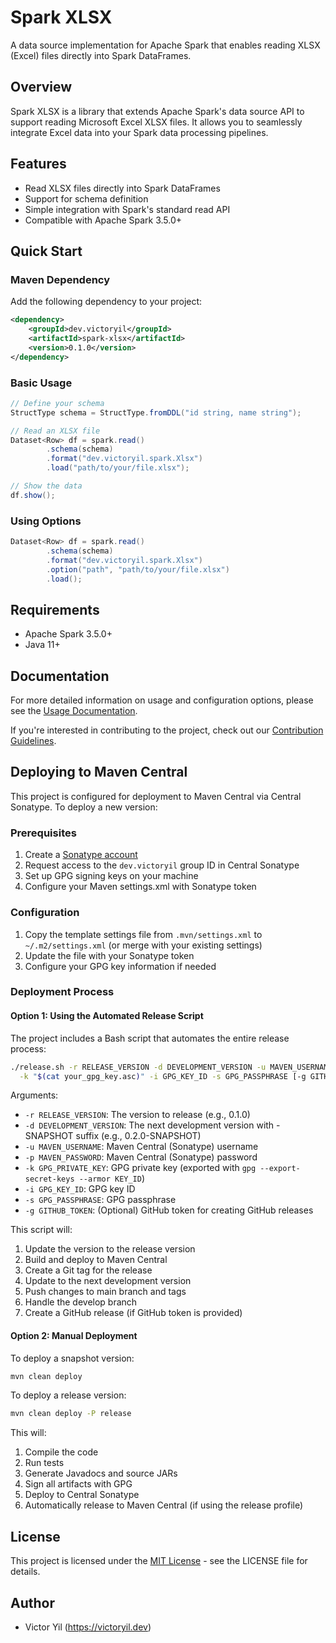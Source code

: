 # Spark XLSX

A data source implementation for Apache Spark that enables reading XLSX (Excel) files directly into Spark DataFrames.

## Overview

Spark XLSX is a library that extends Apache Spark's data source API to support reading Microsoft Excel XLSX files. It allows you to seamlessly integrate Excel data into your Spark data processing pipelines.

## Features

- Read XLSX files directly into Spark DataFrames
- Support for schema definition
- Simple integration with Spark's standard read API
- Compatible with Apache Spark 3.5.0+

## Quick Start

### Maven Dependency

Add the following dependency to your project:

```xml
<dependency>
    <groupId>dev.victoryil</groupId>
    <artifactId>spark-xlsx</artifactId>
    <version>0.1.0</version>
</dependency>
```

### Basic Usage

```java
// Define your schema
StructType schema = StructType.fromDDL("id string, name string");

// Read an XLSX file
Dataset<Row> df = spark.read()
        .schema(schema)
        .format("dev.victoryil.spark.Xlsx")
        .load("path/to/your/file.xlsx");

// Show the data
df.show();
```

### Using Options

```java
Dataset<Row> df = spark.read()
        .schema(schema)
        .format("dev.victoryil.spark.Xlsx")
        .option("path", "path/to/your/file.xlsx")
        .load();
```

## Requirements

- Apache Spark 3.5.0+
- Java 11+

## Documentation

For more detailed information on usage and configuration options, please see the [Usage Documentation](USAGE.md).

If you're interested in contributing to the project, check out our [Contribution Guidelines](CONTRIBUTING.md).

## Deploying to Maven Central

This project is configured for deployment to Maven Central via Central Sonatype. To deploy a new version:

### Prerequisites

1. Create a [Sonatype account](https://central.sonatype.org/)
2. Request access to the `dev.victoryil` group ID in Central Sonatype
3. Set up GPG signing keys on your machine
4. Configure your Maven settings.xml with Sonatype token

### Configuration

1. Copy the template settings file from `.mvn/settings.xml` to `~/.m2/settings.xml` (or merge with your existing settings)
2. Update the file with your Sonatype token
3. Configure your GPG key information if needed

### Deployment Process

#### Option 1: Using the Automated Release Script

The project includes a Bash script that automates the entire release process:

```bash
./release.sh -r RELEASE_VERSION -d DEVELOPMENT_VERSION -u MAVEN_USERNAME -p MAVEN_PASSWORD \
  -k "$(cat your_gpg_key.asc)" -i GPG_KEY_ID -s GPG_PASSPHRASE [-g GITHUB_TOKEN]
```

Arguments:
- `-r RELEASE_VERSION`: The version to release (e.g., 0.1.0)
- `-d DEVELOPMENT_VERSION`: The next development version with -SNAPSHOT suffix (e.g., 0.2.0-SNAPSHOT)
- `-u MAVEN_USERNAME`: Maven Central (Sonatype) username
- `-p MAVEN_PASSWORD`: Maven Central (Sonatype) password
- `-k GPG_PRIVATE_KEY`: GPG private key (exported with `gpg --export-secret-keys --armor KEY_ID`)
- `-i GPG_KEY_ID`: GPG key ID
- `-s GPG_PASSPHRASE`: GPG passphrase
- `-g GITHUB_TOKEN`: (Optional) GitHub token for creating GitHub releases

This script will:
1. Update the version to the release version
2. Build and deploy to Maven Central
3. Create a Git tag for the release
4. Update to the next development version
5. Push changes to main branch and tags
6. Handle the develop branch
7. Create a GitHub release (if GitHub token is provided)

#### Option 2: Manual Deployment

To deploy a snapshot version:

```bash
mvn clean deploy
```

To deploy a release version:

```bash
mvn clean deploy -P release
```

This will:
1. Compile the code
2. Run tests
3. Generate Javadocs and source JARs
4. Sign all artifacts with GPG
5. Deploy to Central Sonatype
6. Automatically release to Maven Central (if using the release profile)

## License

This project is licensed under the [MIT License](LICENSE) - see the LICENSE file for details.

## Author

- Victor Yil (https://victoryil.dev)

